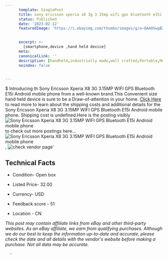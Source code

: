```yaml
---
      template: SinglePost
      title: sony ericsson xperia x8 3g 3 15mp wifi gps bluetooth e15i android mobile phone
      status: Published
      date: '2023-02-12'
      featuredImage: 'https://i.ebayimg.com/thumbs/images/g/a~QAAOSwgBZih2UU/s-l225.jpg'
       

      excerpt: >-
        [smartphone,device ,hand held device]
      meta:
      canonicalLink: ''
      description: [handheld,industrially made,well crafted,Portable,Mobile,Compact,Convenient,Lightweight,Maneuverable,Man-portable,Miniature,Carriable,Hand-held,Light,Holdable,Transportable,Mobile device,Pocket-sized,On-the-go,Wireless,Cordless,Compact size,Convenient size, smartphone,device ,hand held device]
      noindex: false
      

---
```

$
      Introducing th Sony Ericsson Xperia X8 3G 3.15MP WIFI GPS Bluetooth E15i Android mobile phone from a well-known brand.This Convenient size hand held device is sure to be a Draw-of-attention in your home. [Click Here](https://www.ebay.com/itm/134124410907?hash=item1f3a70181b%3Ag%3Aa%7EQAAOSwgBZih2UU&mkevt=1&mkcid=1&mkrid=711-53200-19255-0&campid=%253CePNCampaignId%253E&customid=%253CreferenceId%253E&toolid=10049) to read more to learn about the shipping costs and additional details for the Sony Ericsson Xperia X8 3G 3.15MP WIFI GPS Bluetooth E15i Android mobile phone. Shipping cost is undefined.Here is the posting visibly ![Sony Ericsson Xperia X8 3G 3.15MP WIFI GPS Bluetooth E15i Android mobile phone](https://i.ebayimg.com/thumbs/images/g/a~QAAOSwgBZih2UU/s-l225.jpg) to check out more postings here... ![Sony Ericsson Xperia X8 3G 3.15MP WIFI GPS Bluetooth E15i Android mobile phone](https://i.ebayimg.com/images/g/a~QAAOSwgBZih2UU/s-l1600.jpg), ![check vendor page](https://origin-galleryplus.ebayimg.com/ws/web/134124410907_2_0_1/225x225.jpg,https://origin-galleryplus.ebayimg.com/ws/web/134124410907_3_0_1/225x225.jpg,https://origin-galleryplus.ebayimg.com/ws/web/134124410907_4_0_1/225x225.jpg,https://origin-galleryplus.ebayimg.com/ws/web/134124410907_5_0_1/225x225.jpg,https://origin-galleryplus.ebayimg.com/ws/web/134124410907_6_0_1/225x225.jpg,https://origin-galleryplus.ebayimg.com/ws/web/134124410907_7_0_1/225x225.jpg,https://origin-galleryplus.ebayimg.com/ws/web/134124410907_8_0_1/225x225.jpg,https://origin-galleryplus.ebayimg.com/ws/web/134124410907_9_0_1/225x225.jpg,https://origin-galleryplus.ebayimg.com/ws/web/134124410907_10_0_1/225x225.jpg,https://origin-galleryplus.ebayimg.com/ws/web/134124410907_11_0_1/225x225.jpg,https://origin-galleryplus.ebayimg.com/ws/web/134124410907_12_0_1/225x225.jpg)'

      

 ## Technical Facts 



     
      

 - Condition- Open box 


      

 - Listed Price- 32.00 


      

 - Currency- USD 


      

 - Feedback score - 51 


      

 - Location - CN 


      
      

 *_This post may contain affiliate links from eBay and other third-party websites. As an eBay affiliate, we earn from qualifying purchases. Although we do our best to keep the information up-to-date and accurate, please check the date and all details with the vendor's website before making a purchase. Not all data may be accurate._*




      -
